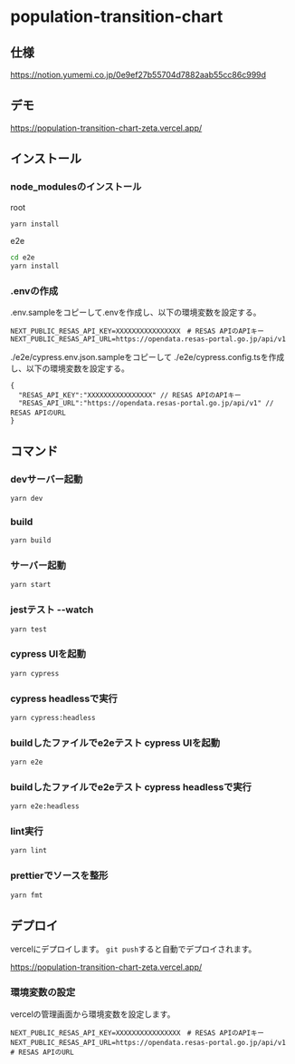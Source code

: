 # population-transition-chart

## 仕様

https://notion.yumemi.co.jp/0e9ef27b55704d7882aab55cc86c999d

## デモ

https://population-transition-chart-zeta.vercel.app/

## インストール

### node_modulesのインストール

root
```bash
yarn install
```

e2e
```bash
cd e2e
yarn install
```

### .envの作成

.env.sampleをコピーして.envを作成し、以下の環境変数を設定する。

```
NEXT_PUBLIC_RESAS_API_KEY=XXXXXXXXXXXXXXXX　# RESAS APIのAPIキー
NEXT_PUBLIC_RESAS_API_URL=https://opendata.resas-portal.go.jp/api/v1
```


./e2e/cypress.env.json.sampleをコピーして ./e2e/cypress.config.tsを作成し、以下の環境変数を設定する。

```
{
  "RESAS_API_KEY":"XXXXXXXXXXXXXXXX" // RESAS APIのAPIキー
  "RESAS_API_URL":"https://opendata.resas-portal.go.jp/api/v1" // RESAS APIのURL
}
```


## コマンド

### devサーバー起動

```bash
yarn dev
``` 

### build

```bash
yarn build
``` 

### サーバー起動

```bash
yarn start
``` 


### jestテスト --watch

```bash
yarn test
``` 

### cypress UIを起動

```bash
yarn cypress
``` 

### cypress headlessで実行 

```bash
yarn cypress:headless
``` 

### buildしたファイルでe2eテスト cypress UIを起動 

```bash
yarn e2e
``` 


### buildしたファイルでe2eテスト cypress headlessで実行

```bash
yarn e2e:headless
``` 

### lint実行

```bash
yarn lint
``` 


### prettierでソースを整形

```bash
yarn fmt
``` 


## デプロイ
vercelにデプロイします。
`git push`すると自動でデプロイされます。

https://population-transition-chart-zeta.vercel.app/


### 環境変数の設定
vercelの管理画面から環境変数を設定します。
```
NEXT_PUBLIC_RESAS_API_KEY=XXXXXXXXXXXXXXXX　# RESAS APIのAPIキー
NEXT_PUBLIC_RESAS_API_URL=https://opendata.resas-portal.go.jp/api/v1　# RESAS APIのURL
```